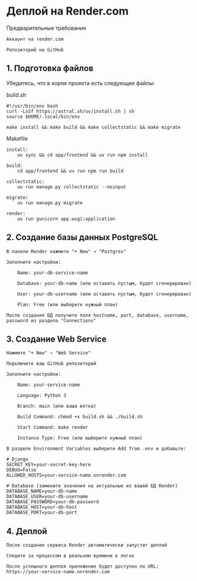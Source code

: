# Деплой на Render.com
Предварительные требования

    Аккаунт на render.com

    Репозиторий на GitHub

## 1. Подготовка файлов

Убедитесь, что в корне проекта есть следующие файлы:

build.sh

```
#!/usr/bin/env bash
curl -LsSf https://astral.sh/uv/install.sh | sh
source $HOME/.local/bin/env

make install && make build && make collectstatic && make migrate
```
Makefile
```
install:
    uv sync && cd app/frontend && uv run npm install

build:
    cd app/frontend && uv run npm run build

collectstatic:
    uv run manage.py collectstatic --noinput

migrate:
    uv run manage.py migrate

render:
    uv run gunicorn app.wsgi:application
```
## 2. Создание базы данных PostgreSQL

    В панели Render нажмите "+ New" → "Postgres"

    Заполните настройки:

        Name: your-db-service-name

        Database: your-db-name (или оставить пустым, будет сгенерирован)

        User: your-db-username (или оставить пустым, будет сгенерирован)

        Plan: Free (или выберите нужный план)

    После создания БД получите поля hostname, port, database, username, password из раздела "Connections"

## 3. Создание Web Service

    Нажмите "+ New" → "Web Service"

    Подключите ваш GitHub репозиторий

    Заполните настройки:

        Name: your-service-name

        Language: Python 3

        Branch: main (или ваша ветка)

        Build Command: chmod +x build.sh && ./build.sh

        Start Command: make render

        Instance Type: Free (или выберите нужный план)

    В разделе Environment Variables выберите Add from .env и добавьте:
```
# Django
SECRET_KEY=your-secret-key-here
DEBUG=False
ALLOWED_HOSTS=your-service-name.onrender.com

# Database (замените значения на актуальные из вашей БД Render)
DATABASE_NAME=your-db-name
DATABASE_USER=your-db-username
DATABASE_PASSWORD=your-db-password
DATABASE_HOST=your-db-host
DATABASE_PORT=your-db-port
```
## 4. Деплой

    После создания сервиса Render автоматически запустит деплой

    Следите за процессом в реальном времени в логах

    После успешного деплоя приложение будет доступно по URL:
    https://your-service-name.onrender.com
